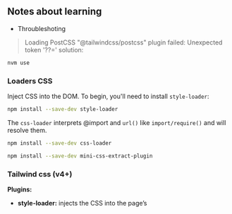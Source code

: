 ## Notes about learning

- Throubleshoting
> Loading PostCSS "@tailwindcss/postcss" plugin failed: Unexpected token '??='
> solution: 
```zsh
nvm use 
```

### Loaders CSS

Inject CSS into the DOM.
To begin, you'll need to install `style-loader`: 

```zsh
npm install --save-dev style-loader
```

The `css-loader` interprets @import and `url()` like `import/require()` and will resolve them.

```zsh
npm install --save-dev css-loader
```

```zsh
npm install --save-dev mini-css-extract-plugin
```

### Tailwind css (v4+)


**Plugins:**

- **style-loader:** injects the CSS into the page’s <style> tag
- **css-loader:** allows you to import CSS files in JavaScript (import './index.css')
- **@tailwindcss/postcss** PostCSS plugin that generates Tailwind CSS
- **postcss-loader:** processes the CSS with Tailwind, Autoprefixer, etc.

1. Install tailwind dependencies

```zsh
npm install --save-dev tailwindcss @tailwindcss/postcss postcss postcss-loader
```

> The package `@tailwindcss/postcss` was recently released to be the official Tailwind CSS plugin for PostCSS.

To use the `npx tailwindcss init` command, also install:

```zsh
npm install -D @tailwindcss/cli && npx tailwindcss init
```

2. Create or edit the configuration files

`tailwind.config.js`:

```js
/** @type {import('tailwindcss').Config} */
const config =  {
  content: [
    "./src/**/*.{js,jsx,ts,tsx}", // This is the "purge"
  ],
  theme: {
    extend: {},
  },
  plugins: [],
}

export default config
```

`postcss.config.js`:

```js
// para ESModules
const config = {
  plugins: {
    '@tailwindcss/postcss': {},
    autoprefixer: {},
  },
}

export default config
```

3. Create a file in `src/index.css` (or `tailwind.css`, whichever you prefer):
> [!TIP]
> and in version 4
```css
@import "tailwindcss";
```

4. Import this CSS in your entry point (e.g., `index.js` or `App.js`)

```js
import './index.css';
```

### See more
- https://webpack.js.org/configuration/optimization/#optimizationsplitchunks
- https://typicode.github.io/husky/
- https://github.com/lint-staged/lint-staged
- https://www.typescriptlang.org/docs/
- https://www.typescriptlang.org/tsconfig/#module
- https://www.typescriptlang.org/docs/handbook/utility-types.html
- https://semver.org/
- https://docs.npmjs.com/cli/v8/configuring-npm/package-json#files
- https://github.com/tailwindlabs/tailwindcss/discussions/15790

